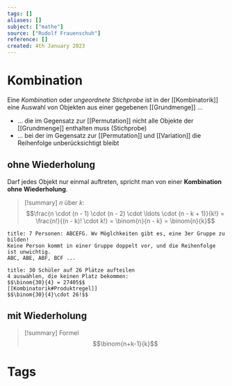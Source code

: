 ```yaml
---
tags: []
aliases: []
subject: ["mathe"]
source: ["Rudolf Frauenschuh"]
reference: []
created: 4th January 2023
---
```


# Kombination
Eine *Kombination* oder *ungeordnete Stichprobe* ist in der [[Kombinatorik]] eine Auswahl von Objekten aus einer gegebenen [[Grundmenge]] …
- … die im Gegensatz zur [[Permutation]] nicht alle Objekte der [[Grundmenge]] enthalten muss (Stichprobe)
- … bei der im Gegensatz zur [[Permutation]] und [[Variation]] die Reihenfolge unberücksichtigt bleibt

## ohne Wiederholung
Darf jedes Objekt nur einmal auftreten, spricht man von einer **Kombination ohne Wiederholung**.

>[!summary] $n$ über $k$:
> $$\frac{n \cdot (n - 1) \cdot (n - 2) \cdot \ldots \cdot (n - k + 1)}{k!} = \frac{n!}{(n - k)! \cdot k!} = \binom{n}{n - k} = \binom{n}{k}$$

```ad-example
title: 7 Personen: ABCEFG. Wv Möglchkeiten gibt es, eine 3er Gruppe zu bilden!
Keine Person kommt in einer Gruppe doppelt vor, und die Reihenfolge ist unwichtig.
ABC, ABE, ABF, BCF ...

```

```ad-example
title: 30 Schüler auf 26 Plätze aufteilen
4 auswählen, die keinen Platz bekommen:
$$\binom{30}{4} = 27405$$
[[Kombinatorik#Produktregel]]
$$\binom{30}{4}\cdot 26!$$
```

## mit Wiederholung
>[!summary] Formel
> $$\binom{n+k-1}{k}$$

# Tags